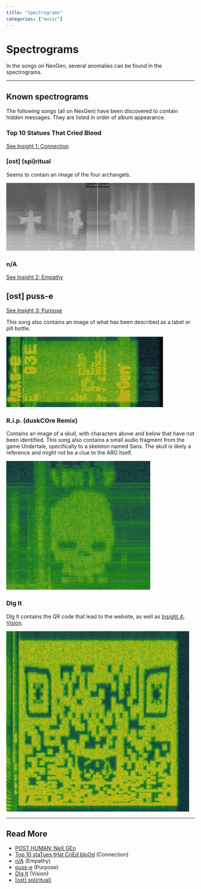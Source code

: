 ```yaml
---
title: "Spectrograms"
categories: ["music"]
---
```

# Spectrograms

In the songs on NexGen, several anomalies can be found in the spectrograms.

***

## Known spectrograms

The following songs (all on NexGen) have been discovered to contain hidden messages. 
They are listed in order of album appearance.

### Top 10 Statues That Cried Blood

[See Insight 1: Connection](../lore/insight1-connection.md)

### [ost] (spi)ritual

Seems to contain an image of the four archangels.

![img_1.png](../../Resources/music/spectrograms/spectrogram-archangels.png)

### n/A

[See Insight 2: Empathy](../lore/insight2-empathy)

## [ost] puss-e

[See Insight 3: Purpose](../lore/insight3-purpose)

This song also contains an image of what has been described as a label or pill bottle.

![Spectrogram of pill bottle](../../Resources/music/spectrograms/spectogram_pusse_end.png)

### R.i.p. (duskCOre Remix)

Contains an image of a skull, with characters above and below that have not been identified. This song also 
contains a small audio fragment from the game Undertale, specifically to a skeleton named Sans. The skull is likely a 
reference and might not be a clue to the ARG itself.

![img.png](../../Resources/music/spectrograms/skull_spectrogram.png)

### DIg It

DIg It contains the QR code that lead to the website, as well as 
[Insight 4: Vision](../lore/insight4-vision).

![img.png](../../Resources/music/spectrograms/spectrogram_qr.png)

***

## Read More

- [POST HUMAN: NeX GEn](ph-nex-gen)
- [Top 10 staTues tHat CriEd bloOd](song-top10) (Connection)
- [n/A](song-na) (Empathy)
- [puss-e](song-pusse) (Purpose)
- [DIg It](song-digit) (Vision)
- [[ost] spi(ritual)](song-spiritual)